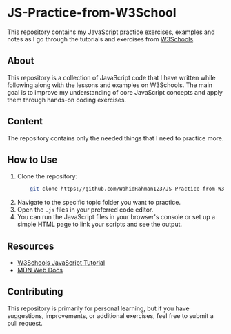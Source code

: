 # JS-Practice-from-W3School
This repository contains my JavaScript practice exercises, examples and notes as I go through the tutorials and exercises from [W3Schools](https://www.w3schools.com/js/).

## About

This repository is a collection of JavaScript code that I have written while following along with the lessons and examples on W3Schools. The main goal is to improve my understanding of core JavaScript concepts and apply them through hands-on coding exercises.

## Content

The repository contains only the needed things that I need to practice more.

## How to Use

1. Clone the repository:
   ```bash
       git clone https://github.com/WahidRahman123/JS-Practice-from-W3School.git
   ```
2. Navigate to the specific topic folder you want to practice.
3. Open the `.js` files in your preferred code editor.
4. You can run the JavaScript files in your browser's console or set up a simple HTML page to link your scripts and see the output.

## Resources

- [W3Schools JavaScript Tutorial](https://www.w3schools.com/js/)
- [MDN Web Docs](https://developer.mozilla.org/en-US/docs/Web/JavaScript)

## Contributing

This repository is primarily for personal learning, but if you have suggestions, improvements, or additional exercises, feel free to submit a pull request.
